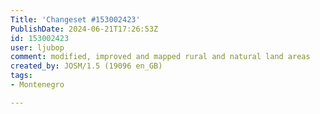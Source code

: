 ```yaml
---
Title: 'Changeset #153002423'
PublishDate: 2024-06-21T17:26:53Z
id: 153002423
user: ljubop
comment: modified, improved and mapped rural and natural land areas
created_by: JOSM/1.5 (19096 en_GB)
tags:
- Montenegro

---
```

